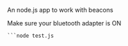 An node.js app to work with beacons

Make sure your bluetooth adapter is ON

```npm install
```node test.js

